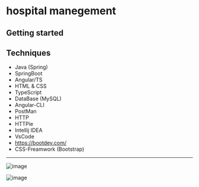 # hospital manegement



## Getting started

## Techniques
* Java (Spring)
* SpringBoot
* Angular/TS
* HTML & CSS
* TypeScript
* DataBase (MySQL)
* Angular-CLI
* PostMan
* HTTP
* HTTPie
* Intellij IDEA
* VsCode 
* https://bootdey.com/
* CSS-Freamwork (Bootstrap)
---

![image](https://github.com/user-attachments/assets/7d5c7dfd-a2b2-4ef6-90b0-319dd98b4e8c)

![image](https://github.com/user-attachments/assets/61f44aec-6209-4958-93f7-a9d3541a735d)





